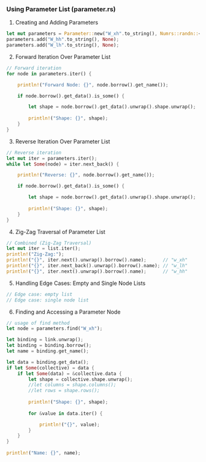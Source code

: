 ### Using Parameter List (parameter.rs)

1. Creating and Adding Parameters

```rust
let mut parameters = Parameter::new("W_xh".to_string(), Numrs::randn::<f64>(Dimensions::new(constants::d_x, constants::d_h)));    
parameters.add("W_hh".to_string(), None);
parameters.add("W_lh".to_string(), None);
```

2. Forward Iteration Over Parameter List

```rust
// Forward iteration
for node in parameters.iter() {

    println!("Forward Node: {}", node.borrow().get_name());

    if node.borrow().get_data().is_some() {

        let shape = node.borrow().get_data().unwrap().shape.unwrap();
            
        println!("Shape: {}", shape);
    }
}
```

3. Reverse Iteration Over Parameter List

```rust
// Reverse iteration    
let mut iter = parameters.iter();
while let Some(node) = iter.next_back() {

    println!("Reverse: {}", node.borrow().get_name());

    if node.borrow().get_data().is_some() {

        let shape = node.borrow().get_data().unwrap().shape.unwrap();
            
        println!("Shape: {}", shape);
    }
}
```

4. Zig-Zag Traversal of Parameter List

```rust
// Combined (Zig-Zag Traversal)
let mut iter = list.iter();
println!("Zig-Zag:");
println!("{}", iter.next().unwrap().borrow().name);      // "w_xh"
println!("{}", iter.next_back().unwrap().borrow().name); // "w_lh"
println!("{}", iter.next().unwrap().borrow().name);      // "w_hh"
```

5. Handling Edge Cases: Empty and Single Node Lists

```rust
// Edge case: empty list
// Edge case: single node list
```

6. Finding and Accessing a Parameter Node

```rust
// usage of find method
let node = parameters.find("W_xh");

let binding = link.unwrap();
let binding = binding.borrow();
let name = binding.get_name();

let data = binding.get_data();
if let Some(collective) = data {
    if let Some(data) = &collective.data {
        let shape = collective.shape.unwrap();
        //let columns = shape.columns();
        //let rows = shape.rows();
            
        println!("Shape: {}", shape);
                        
        for &value in data.iter() {

            println!("{}", value);
        }                        
    }
}
    
println!("Name: {}", name);    
```